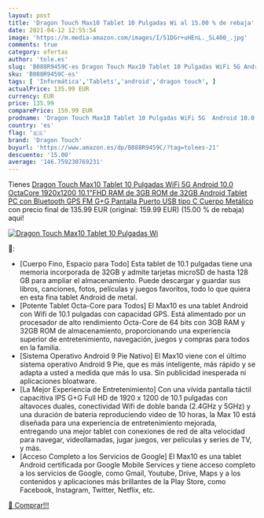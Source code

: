 ```yaml
---
layout: post
title: 'Dragon Touch Max10 Tablet 10 Pulgadas Wi al 15.00 % de rebaja'
date: 2021-04-12 12:55:54
image: 'https://m.media-amazon.com/images/I/51DGr+uHEnL._SL400_.jpg'
comments: true
category: ofertas
author: 'tole.es'
slug: 'B088R9459C-es Dragon Touch Max10 Tablet 10 Pulgadas WiFi 5G Android 10.0...'
sku: 'B088R9459C-es'
tags: [ 'Informática','Tablets','android','dragon touch', ]
actualPrice: 135.99 EUR
currency: EUR
price: 135.99
comparePrice: 159.99 EUR
prodname: 'Dragon Touch Max10 Tablet 10 Pulgadas WiFi 5G  Android 10.0 OctaCore 1920x1200 10.1"FHD RAM de 3GB  ROM de 32GB  Android Tablet PC con Bluetooth GPS FM G+G Pantalla  Puerto USB tipo C  Cuerpo Metálico'
country: 'es'
flag: '🇪🇸'
brand: 'Dragon Touch'
buyurl: 'https://www.amazon.es/dp/B088R9459C/?tag=tolees-21'
descuento: '15.00'
average: '146.759230769231'
---
```


Tienes [Dragon Touch Max10 Tablet 10 Pulgadas WiFi 5G  Android 10.0 OctaCore 1920x1200 10.1"FHD RAM de 3GB  ROM de 32GB  Android Tablet PC con Bluetooth GPS FM G+G Pantalla  Puerto USB tipo C  Cuerpo Metálico](https://www.amazon.es/dp/B088R9459C/?tag=tolees-21) con precio final de  135.99 EUR (original: 159.99 EUR) (15.00 %  de rebaja) aqui!

[![Dragon Touch Max10 Tablet 10 Pulgadas Wi](https://m.media-amazon.com/images/I/51DGr+uHEnL._SL400_.jpg)](https://www.amazon.es/dp/B088R9459C/?tag=tolees-21)

🔎:

- [Cuerpo Fino, Espacio para Todo] Esta tablet de 10.1 pulgadas tiene una memoria incorporada de 32GB y admite tarjetas microSD de hasta 128 GB para ampliar el almacenamiento. Puede descargar y guardar sus libros, canciones, fotos, películas y juegos favoritos, todo lo que quiera en esta fina tablet Android de metal.
- [Potente Tablet Octa-Core para Todos] El Max10 es una tablet Android con Wifi de 10.1 pulgadas con capacidad GPS. Está alimentado por un procesador de alto rendimiento Octa-Core de 64 bits con 3GB RAM y 32GB ROM de almacenamiento, proporcionando una experiencia superior de entretenimiento, navegación, juegos y compras para todos en la familia.
- [Sistema Operativo Android 9 Pie Nativo] El Max10 viene con el último sistema operativo Android 9 Pie, que es más inteligente, más rápido y se adapta a usted a medida que más lo usa. Sin publicidad inesperada ni aplicaciones bloatware.
- [La Mejor Experiencia de Entretenimiento] Con una vívida pantalla táctil capacitiva IPS G+G Full HD de 1920 x 1200 de 10.1 pulgadas con altavoces duales, conectividad Wifi de doble banda (2.4GHz y 5GHz) y una duración de batería reproduciendo video de 10 horas, la Max 10 está diseñada para una experiencia de entretenimiento mejorada, entregando una mejor tablet con conexiones de red de alta velocidad para navegar, videollamadas, jugar juegos, ver películas y series de TV, y más.
- [Acceso Completo a los Servicios de Google] El Max10 es una tablet Android certificada por Google Mobile Services y tiene acceso completo a los servicios de Google, como Gmail, Youtube, Drive, Maps y a los contenidos y aplicaciones más brillantes de la Play Store, como Facebook, Instagram, Twitter, Netflix, etc.

[🛒 Comprar!!!](https://www.amazon.es/dp/B088R9459C/?tag=tolees-21)
